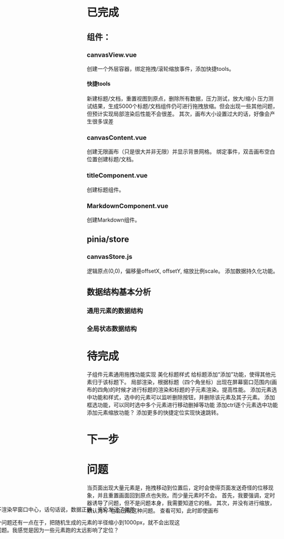 
# 已完成
## 组件：
### canvasView.vue
创建一个外层容器，绑定拖拽/滚轮缩放事件，添加快捷tools。
#### 快捷tools
新建标题/文档，重置视图到原点，删除所有数据，压力测试，放大/缩小
压力测试结果，生成5000个标题/文档组件仍可进行拖拽放缩。但会出现一些其他问题，但预计实现局部渲染后性能不会很差。
其次，画布大小设置过大的话，好像会产生很多误差
### canvasContent.vue
创建无限画布（只是很大并非无限）并显示背景网格。
绑定事件，双击画布空白位置创建标题/文档。
### titleComponent.vue
创建标题组件。
### MarkdownComponent.vue
创建Markdown组件。
## pinia/store
### canvasStore.js
逻辑原点(0,0)，偏移量offsetX, offsetY, 缩放比例scale。
添加数据持久化功能。
## 数据结构基本分析
### 通用元素的数据结构
### 全局状态数据结构

# 待完成

子组件元素通用拖拽功能实现
美化标题样式
给标题添加“添加”功能，使得其他元素归于该标题下。
局部渲染，根据标题（四个角坐标）出现在屏幕窗口范围内(画布的四角)的时候才进行标题的渲染和标题的子元素渲染。提高性能。
添加元素选中功能和样式，选中的元素可以监听删除按钮，并删除该元素及其子元素。
添加框选功能，可以同时选中多个元素进行移动删掉等功能
添加ctrl逐个元素选中功能
添加元素缩放功能？
添加更多的快捷定位实现快速跳转。
# 下一步

# 问题
当页面出现大量元素是，拖拽移动到位置后，定时会使得页面发送奇怪的位移现象，并且重置画面回到原点也失败。而少量元素时不会。
首先，我要强调，定时器诱导了问题，但不是问题本身，我需要知道它的根。
其次，并没有进行缩放，默认为1，也会出现这种问题。
查看可知，此时即使画布<div data-v-f201e3d6="" data-v-ffd690f2="" class="infinite-canvas" style="transform: translate(-50%, -50%) translate(0px, 0px) scale(1); transform-origin: center center;"> 
仍不渲染早窗口中心，话句话说，数据正确，渲染发送了偏差

这个问题还有一点在于，把随机生成的元素的半径缩小到1000px，就不会出现这个问题。我感觉是因为一些元素跑的太远影响了定位？





